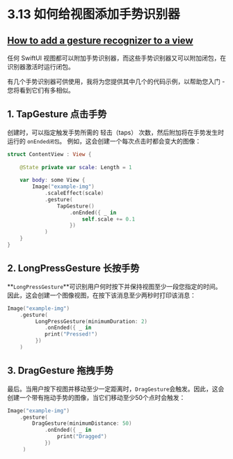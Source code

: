 # 3.13 如何给视图添加手势识别器

## [How to add a gesture recognizer to a view](https://www.hackingwithswift.com/quick-start/swiftui/how-to-add-a-gesture-recognizer-to-a-view)

任何 SwiftUI  视图都可以附加手势识别器，而这些手势识别器又可以附加闭包，在识别器激活时运行闭包。

有几个手势识别器可供使用，我将为您提供其中几个的代码示例，以帮助您入门 - 您将看到它们有多相似。

## 1. TapGesture 点击手势

创建时，可以指定触发手势所需的 轻击（taps） 次数，然后附加将在手势发生时运行的 `onEnded闭包`。 例如，这会创建一个每次点击时都会变大的图像：

```swift
struct ContentView : View {
    
    @State private var scale: Length = 1
    
    var body: some View {
        Image("example-img")
            .scaleEffect(scale)
            .gesture(
                TapGesture()
                    .onEnded({ _ in
                        self.scale += 0.1
                    })
            )
    }
}
```

## 2. LongPressGesture 长按手势

**`LongPressGesture`**可识别用户何时按下并保持视图至少一段您指定的时间。 因此，这会创建一个图像视图，在按下该消息至少两秒时打印该消息：

```swift
Image("example-img")
    .gesture(
         LongPressGesture(minimumDuration: 2)
            .onEnded({ _ in
            print("Pressed!")
         })
    )
```

## 3. DragGesture 拖拽手势

最后。当用户按下视图并移动至少一定距离时，`DragGesture`会触发。因此，这会创建一个带有拖动手势的图像，当它们移动至少50个点时会触发：

```swift
Image("example-img")
    .gesture(
        DragGesture(minimumDistance: 50)
            .onEnded({ _ in
                print("Dragged")
            })
     )
```



